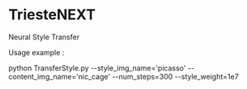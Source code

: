 # TriesteNEXT


Neural Style Transfer

Usage example :

python TransferStyle.py --style_img_name='picasso' --content_img_name='nic_cage' --num_steps=300 --style_weight=1e7
